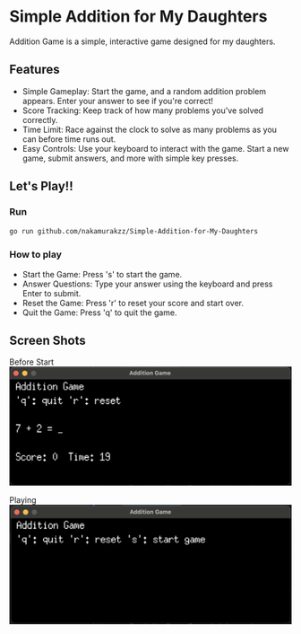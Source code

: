 # Simple Addition for My Daughters

Addition Game is a simple, interactive game designed for my daughters.

## Features

- Simple Gameplay: Start the game, and a random addition problem appears. Enter your answer to see if you're correct!
- Score Tracking: Keep track of how many problems you've solved correctly. 
- Time Limit: Race against the clock to solve as many problems as you can before time runs out. 
- Easy Controls: Use your keyboard to interact with the game. Start a new game, submit answers, and more with simple key presses.

## Let's Play!!
### Run
```bash
go run github.com/nakamurakzz/Simple-Addition-for-My-Daughters
```

### How to play
- Start the Game: Press 's' to start the game. 
- Answer Questions: Type your answer using the keyboard and press Enter to submit. 
- Reset the Game: Press 'r' to reset your score and start over. 
- Quit the Game: Press 'q' to quit the game.

## Screen Shots
Before Start
![Before](./img/Before.png)

Playing
![Playing](./img/Playing.png)

